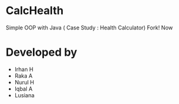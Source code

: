 # CalcHealth
Simple OOP with Java ( Case Study : Health Calculator)
Fork! Now
# Developed by
* Irhan H
* Raka A
* Nurul H
* Iqbal A
* Lusiana
